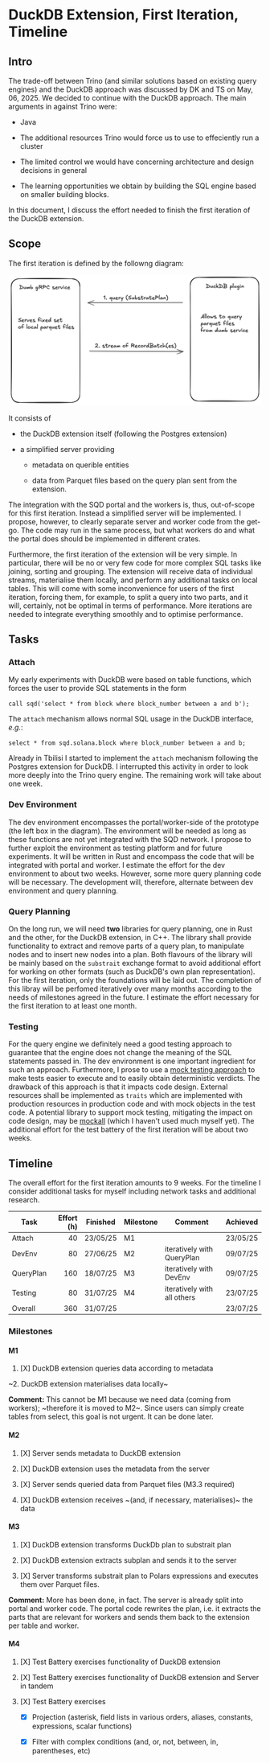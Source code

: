 # DuckDB Extension, First Iteration, Timeline

## Intro

The trade-off between Trino (and similar solutions based on existing query engines) and the DuckDB approach was discussed by DK and TS on May, 06, 2025.
We decided to continue with the DuckDB approach. The main arguments in against Trino were:

* Java

* The additional resources Trino would force us to use to effeciently run a cluster 

* The limited control we would have concerning architecture and design decisions in general

* The learning opportunities we obtain by building the SQL engine based on smaller building blocks.

In this document, I discuss the effort needed to finish the first iteration of the DuckDB extension.

## Scope

The first iteration is defined by the followng diagram:

![DuckDB Prototype Architecture](attachments/duckdb-prototype.png?raw=true)

It consists of

* the DuckDB extension itself (following the Postgres extension)

* a simplified server providing 

  * metadata on querible entities

  * data from Parquet files based on the query plan sent from the extension.

The integration with the SQD portal and the workers is, thus, out-of-scope for this first iteration.
Instead a simplified server will be implemented. I propose, however, to clearly separate server and worker code from the get-go.
The code may run in the same process, but what workers do and what the portal does should be implemented in different crates.

Furthermore, the first iteration of the extension will be very simple. In particular, there will be no or very few code for more complex SQL tasks like joining, sorting and grouping.
The extension will receive data of individual streams, materialise them locally, and perform any additional tasks on local tables.
This will come with some inconvenience for users of the first iteration, forcing them, for example, to split a query into two parts, and it will, certainly, not be optimal in terms of performance. More iterations are needed to integrate everything smoothly and to optimise performance.

## Tasks

### Attach

My early experiments with DuckDB were based on table functions, which forces the user to provide SQL statements in the form

```
call sqd('select * from block where block_number between a and b');
```

The `attach` mechanism allows normal SQL usage in the DuckDB interface, _e.g._:

```
select * from sqd.solana.block where block_number between a and b;
```

Already in Tbilisi I started to implement the `attach` mechanism following the Postgres extension for DuckDB.
I interrupted this activity in order to look more deeply into the Trino query engine.
The remaining work will take about one week.

### Dev Environment

The dev environment encompasses the portal/worker-side of the prototype (the left box in the diagram).
The environment will be needed as long as these functions are not yet integrated with the SQD network.
I propose to further exploit the environment as testing platform and for future experiments.
It will be written in Rust and encompass the code that will be integrated with portal and worker.
I estimate the effort for the dev environment to about two weeks. However, some more query planning code will be necessary.
The development will, therefore, alternate between dev environment and query planning.

### Query Planning

On the long run, we will need **two** libraries for query planning, one in Rust and the other, for the DuckDB extension, in C++.
The library shall provide functionality to extract and remove parts of a query plan, to manipulate nodes and to insert new nodes into a plan.
Both flavours of the library will be mainly based on the `substrait` exchange format to avoid additional effort for working on other formats (such as DuckDB's own plan representation).
For the first iteration, only the foundations will be laid out.
The completion of this libray will be perfomed iteratively over many months according to the needs of milestones agreed in the future.
I estimate the effort necessary for the first iteration to at least one month.

### Testing

For the query engine we definitely need a good testing approach to guarantee that the engine does not change the meaning of the SQL statements passed in.
The dev environment is one important ingredient for such an approach.
Furthermore, I prose to use a [mock testing approach](https://en.wikipedia.org/wiki/Mock_object) to make tests easier to execute and to easily obtain deterministic verdicts.
The drawback of this approach is that it impacts code design.
External resources shall be implemented as `traits` which are implemented with production resources in production code and with mock objects in the test code.
A potential library to support mock testing, mitigating the impact on code design, may be [mockall](https://docs.rs/mockall/latest/mockall/) (which I haven't used much myself yet).
The additional effort for the test battery of the first iteration will be about two weeks.

## Timeline

The overall effort for the first iteration amounts to 9 weeks. For the timeline I consider additional tasks for myself including network tasks and additional research.

| Task      | Effort (h) | Finished | Milestone | Comment                     | Achieved |
|-----------|-----------:|----------|-----------| ----------------------------|----------|
| Attach    |         40 | 23/05/25 | M1        |                             | 23/05/25 |
| DevEnv    |         80 | 27/06/25 | M2        | iteratively with QueryPlan  | 09/07/25 |
| QueryPlan |        160 | 18/07/25 | M3        | iteratively with DevEnv     | 09/07/25 |
| Testing   |         80 | 31/07/25 | M4        | iteratively with all others | 23/07/25 |
| Overall   |        360 | 31/07/25 |           |                             | 23/07/25 |

### Milestones

#### M1

1. [X] DuckDB extension queries data according to metadata

~2. DuckDB extension materialises data locally~

**Comment:** This cannot be M1 because we need data (coming from workers); ~therefore it is moved to M2~.
Since users can simply create tables from select, this goal is not urgent. It can be done later.

#### M2

1. [X] Server sends metadata to DuckDB extension

2. [X] DuckDB extension uses the metadata from the server

3. [X] Server sends queried data from Parquet files (M3.3 required)

4. [X] DuckDB extension receives ~(and, if necessary, materialises)~ the data 

#### M3

1. [X] DuckDB extension transforms DuckDb plan to substrait plan

2. [X] DuckDB extension extracts subplan and sends it to the server

3. [X] Server transforms substrait plan to Polars expressions and executes them over Parquet files.

**Comment:** More has been done, in fact. The server is already split into portal and worker code. The portal code rewrites the plan, i.e. it extracts the parts that are relevant for workers and sends them back to the extension per table and worker. 

#### M4

1. [X] Test Battery exercises functionality of DuckDB extension

2. [X] Test Battery exercises functionality of DuckDB extension and Server in tandem

3. [X] Test Battery exercises
   
   * [X] Projection (asterisk, field lists in various orders, aliases, constants, expressions, scalar functions)

   * [X] Filter with complex conditions (and, or, not, between, in, parentheses, etc)
